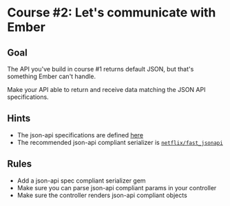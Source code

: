 # Course #2: Let's communicate with Ember

## Goal
The API you've build in course #1 returns default JSON, but that's something Ember can't handle.

Make your API able to return and receive data matching the JSON API specifications.

## Hints
* The json-api specifications are defined [here](https://jsonapi.org)
* The recommended json-api compliant serializer is [`netflix/fast_jsonapi`](https://github.com/Netflix/fast_jsonapi)

## Rules
* Add a json-api spec compliant serializer gem
* Make sure you can parse json-api compliant params in your controller
* Make sure the controller renders json-api compliant objects
